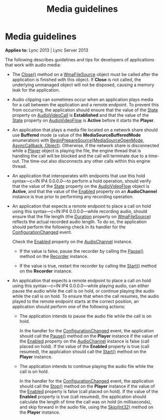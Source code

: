 ﻿---
title: Media guidelines
TOCTitle: Media guidelines
ms:assetid: 4c461569-1110-4cc4-aed1-f7f675b6bbc9
ms:mtpsurl: https://msdn.microsoft.com/en-us/library/Dn466086(v=office.15)
ms:contentKeyID: 57103196
ms.date: 07/25/2014
mtps_version: v=office.15
---

# Media guidelines


**Applies to:** Lync 2013 | Lync Server 2013

The following describes guidelines and tips for developers of applications that work with audio media:

  - The [Close()](https://msdn.microsoft.com/en-us/library/hh384406\(v=office.15\)) method on a [WmaFileSource](https://msdn.microsoft.com/en-us/library/hh381280\(v=office.15\)) object must be called after the application is finished with this object. If **Close** is not called, the underlying unmanaged object will not be disposed, causing a memory leak for the application.

  - Audio clipping can sometimes occur when an application plays media for a call between the application and a remote endpoint. To prevent this from occurring, the application should ensure that the value of the [State](https://msdn.microsoft.com/en-us/library/hh381151\(v=office.15\)) property on [AudioVideoCall](https://msdn.microsoft.com/en-us/library/hh383901\(v=office.15\)) is **Established** and that the value of the [State](https://msdn.microsoft.com/en-us/library/hh349893\(v=office.15\)) property on [AudioVideoFlow](https://msdn.microsoft.com/en-us/library/hh383533\(v=office.15\)) is **Active** before it starts the **Player**.

  - An application that plays a media file located on a network share should use **Buffered** mode (a value of the **MediaSourceBufferedMode** enumeration) with [BeginPrepareSource(MediaSourceOpenMode, AsyncCallback, Object)](https://msdn.microsoft.com/en-us/library/hh349115\(v=office.15\)). Otherwise, if the network share is disconnected while a [Player](https://msdn.microsoft.com/en-us/library/hh349780\(v=office.15\)) object is playing the file, the engine thread that is handling the call will be blocked and the call will terminate due to a time-out. The time-out also disconnects any other calls within this engine thread.

  - An application that interoperates with endpoints that use this hold syntax—c=IN IP4 0.0.0.0—to perform a hold operation, should verify that the value of the [State](https://msdn.microsoft.com/en-us/library/hh349893\(v=office.15\)) property on the [AudioVideoFlow](https://msdn.microsoft.com/en-us/library/hh383533\(v=office.15\)) object is **Active**, and that the value of the [Enabled](https://msdn.microsoft.com/en-us/library/hh365886\(v=office.15\)) property on an **AudioChannel** instance is true prior to performing any recording operation.

  - An application that expects a remote endpoint to place a call on hold using this syntax—c=IN IP4 0.0.0.0—while recording audio, should ensure that the file length (the [Duration](https://msdn.microsoft.com/en-us/library/hh384378\(v=office.15\)) property on [WmaFileSource](https://msdn.microsoft.com/en-us/library/hh381280\(v=office.15\))) reflects the actual recorded audio length. To do so, the application should perform the following check in its handler for the [ConfigurationChanged](https://msdn.microsoft.com/en-us/library/hh385088\(v=office.15\)) event.
    
    Check the [Enabled](https://msdn.microsoft.com/en-us/library/hh365886\(v=office.15\)) property on the [AudioChannel](https://msdn.microsoft.com/en-us/library/hh349872\(v=office.15\)) instance.
    
      - If the value is false, pause the recorder by calling the [Pause()](https://msdn.microsoft.com/en-us/library/hh349541\(v=office.15\)) method on the [Recorder](https://msdn.microsoft.com/en-us/library/hh381624\(v=office.15\)) instance.
    
      - If the value is true, restart the recorder by calling the [Start()](https://msdn.microsoft.com/en-us/library/hh383534\(v=office.15\)) method on the **Recorder** instance.

  - An application that expects a remote endpoint to place a call on hold using this syntax—c=IN IP4 0.0.0.0—while playing audio, can either pause the audio while the call is on hold, or continue playing the audio while the call is on hold. To ensure that when the call resumes, the audio played to the remote endpoint starts at the correct position, an application should perform one of the following actions:
    
      - The application intends to pause the audio file while the call is on hold.
        
        In the handler for the [ConfigurationChanged](https://msdn.microsoft.com/en-us/library/hh385088\(v=office.15\)) event, the application should call the [Pause()](https://msdn.microsoft.com/en-us/library/hh381641\(v=office.15\)) method on the **Player** instance if the value of the [Enabled](https://msdn.microsoft.com/en-us/library/hh365886\(v=office.15\)) property on the [AudioChannel](https://msdn.microsoft.com/en-us/library/hh349872\(v=office.15\)) instance is false (call placed on hold). If the value of the **Enabled** property is true (call resumed), the application should call the [Start()](https://msdn.microsoft.com/en-us/library/hh382632\(v=office.15\)) method on the **Player** instance.
    
      - The application intends to continue playing the audio file while the call is on hold.
        
        In the handler for the [ConfigurationChanged](https://msdn.microsoft.com/en-us/library/hh385088\(v=office.15\)) event, the application should call the [Stop()](https://msdn.microsoft.com/en-us/library/hh350156\(v=office.15\)) method on the **Player** instance if the value of the [Enabled](https://msdn.microsoft.com/en-us/library/hh365886\(v=office.15\)) property is false (call placed on hold). If the value of the **Enabled** property is true (call resumed), the application should calculate the length of time the call was on hold (in milliseconds), and skip forward in the audio file, using the [Skip(Int32)](https://msdn.microsoft.com/en-us/library/hh383920\(v=office.15\)) method on the **Player** instance.

